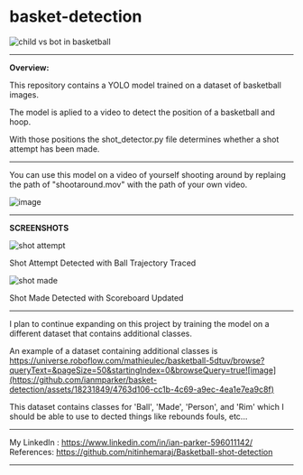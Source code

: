 # basket-detection
![child vs bot in basketball](https://github.com/ianmparker/basket-detection/assets/18231849/4aa94c81-fa3c-4e42-96bb-93e25cafea5e)

--------------------------------------------------
**Overview:**

This repository contains a YOLO model trained on a dataset of basketball images. 

The model is aplied to a video to detect the position of a basketball and hoop.

With those positions the shot_detector.py file determines whether a shot attempt has been made. 

-------------------------------------------------
You can use this model on a video of yourself shooting around by replaing the path of "shootaround.mov" with the path of your own video. 

![image](https://github.com/ianmparker/basket-detection/assets/18231849/c8bdd6e5-11e9-437d-8c90-be8f244fe5c9)


----------------------------
**SCREENSHOTS**


![shot attempt](https://github.com/ianmparker/basket-detection/assets/18231849/7207e7af-b7b7-4fee-ba02-d2a023c8e0b5)

Shot Attempt Detected with Ball Trajectory Traced

![shot made](https://github.com/ianmparker/basket-detection/assets/18231849/18fcae1a-0c40-4cb9-b1ca-53171fcd9f60)

Shot Made Detected with Scoreboard Updated

------------------------------
I plan to continue expanding on this project by training the model on a different dataset that contains additional classes.

An example of a dataset containing additional classes is https://universe.roboflow.com/mathieulec/basketball-5dtuv/browse?queryText=&pageSize=50&startingIndex=0&browseQuery=true![image](https://github.com/ianmparker/basket-detection/assets/18231849/4763d106-cc1b-4c69-a9ec-4ea1e7ea9c8f)

This dataset contains classes for 'Ball', 'Made', 'Person', and 'Rim' which I should be able to use to dected things like rebounds fouls, etc...

------------------------------

My LinkedIn : https://www.linkedin.com/in/ian-parker-596011142/
References: https://github.com/nitinhemaraj/Basketball-shot-detection




-----------------------------------------

